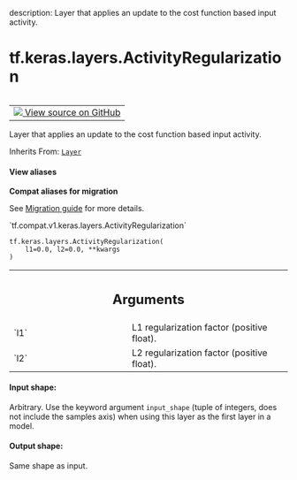 description: Layer that applies an update to the cost function based input activity.

<div itemscope itemtype="http://developers.google.com/ReferenceObject">
<meta itemprop="name" content="tf.keras.layers.ActivityRegularization" />
<meta itemprop="path" content="Stable" />
<meta itemprop="property" content="__init__"/>
<meta itemprop="property" content="__new__"/>
</div>

# tf.keras.layers.ActivityRegularization

<!-- Insert buttons and diff -->

<table class="tfo-notebook-buttons tfo-api nocontent" align="left">
<td>
  <a target="_blank" href="https://github.com/tensorflow/tensorflow/blob/r2.2/tensorflow/python/keras/layers/core.py#L1229-L1258">
    <img src="https://www.tensorflow.org/images/GitHub-Mark-32px.png" />
    View source on GitHub
  </a>
</td>
</table>



Layer that applies an update to the cost function based input activity.

Inherits From: [`Layer`](../../../tf/keras/layers/Layer.md)

<section class="expandable">
  <h4 class="showalways">View aliases</h4>
  <p>
<b>Compat aliases for migration</b>
<p>See
<a href="https://www.tensorflow.org/guide/migrate">Migration guide</a> for
more details.</p>
<p>`tf.compat.v1.keras.layers.ActivityRegularization`</p>
</p>
</section>

<pre class="devsite-click-to-copy prettyprint lang-py tfo-signature-link">
<code>tf.keras.layers.ActivityRegularization(
    l1=0.0, l2=0.0, **kwargs
)
</code></pre>



<!-- Placeholder for "Used in" -->


<!-- Tabular view -->
 <table class="responsive fixed orange">
<colgroup><col width="214px"><col></colgroup>
<tr><th colspan="2"><h2 class="add-link">Arguments</h2></th></tr>

<tr>
<td>
`l1`
</td>
<td>
L1 regularization factor (positive float).
</td>
</tr><tr>
<td>
`l2`
</td>
<td>
L2 regularization factor (positive float).
</td>
</tr>
</table>



#### Input shape:

Arbitrary. Use the keyword argument `input_shape`
(tuple of integers, does not include the samples axis)
when using this layer as the first layer in a model.



#### Output shape:

Same shape as input.


